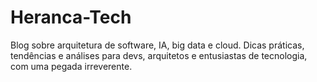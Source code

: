 # Heranca-Tech
Blog sobre arquitetura de software, IA, big data e cloud. Dicas práticas, tendências e análises para devs, arquitetos e entusiastas de tecnologia, com uma pegada irreverente.
